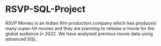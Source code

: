 # RSVP-SQL-Project
RSVP Movies is an Indian film production company which has produced many super-hit movies and they are planning to release a movie for the global audience in 2022. We have analyzed previous movie data using advanced SQL.
